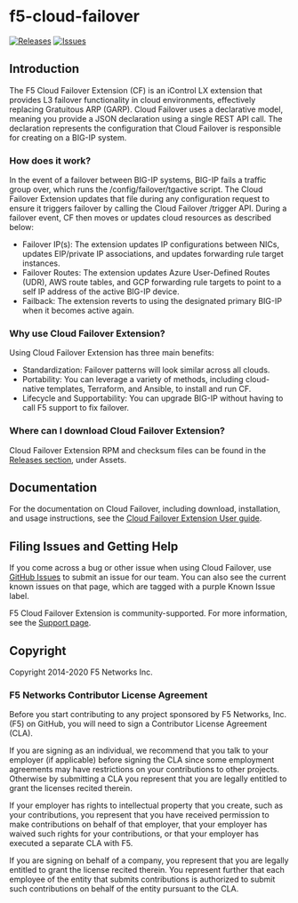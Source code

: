 # f5-cloud-failover
[![Releases](https://img.shields.io/github/release/f5devcentral/f5-cloud-failover-extension.svg)](https://github.com/f5devcentral/f5-cloud-failover-extension/releases)
[![Issues](https://img.shields.io/github/issues/f5devcentral/f5-cloud-failover-extension.svg)](https://github.com/f5devcentral/f5-cloud-failover-extension/issues)

## Introduction

The F5 Cloud Failover Extension (CF) is an iControl LX extension that provides L3 failover functionality in cloud environments, effectively replacing Gratuitous ARP (GARP). Cloud Failover uses a declarative model, meaning you provide a JSON declaration using a single REST API call. The declaration represents the configuration that Cloud Failover is responsible for creating on a BIG-IP system.

### How does it work?

In the event of a failover between BIG-IP systems, BIG-IP fails a traffic group over, which runs the /config/failover/tgactive script. The Cloud Failover Extension updates that file during any configuration request to ensure it triggers failover by calling the Cloud Failover /trigger API. During a failover event, CF then moves or updates cloud resources as described below:

* Failover IP(s): The extension updates IP configurations between NICs, updates EIP/private IP associations, and updates forwarding rule target instances.
* Failover Routes: The extension updates Azure User-Defined Routes (UDR), AWS route tables, and GCP forwarding rule targets to point to a self IP address of the active BIG-IP device.
* Failback: The extension reverts to using the designated primary BIG-IP when it becomes active again.

### Why use Cloud Failover Extension?

Using Cloud Failover Extension has three main benefits:

* Standardization: Failover patterns will look similar across all clouds.
* Portability: You can leverage a variety of methods, including cloud-native templates, Terraform, and Ansible, to install and run CF.
* Lifecycle and Supportability: You can upgrade BIG-IP without having to call F5 support to fix failover.

### Where can I download Cloud Failover Extension?

Cloud Failover Extension RPM and checksum files can be found in the [Releases section](https://github.com/f5devcentral/f5-cloud-failover-extension/releases), under Assets.

## Documentation

For the documentation on Cloud Failover, including download, installation, and usage instructions, see the [Cloud Failover Extension User guide](https://clouddocs.f5.com/products/extensions/f5-cloud-failover/latest/).

## Filing Issues and Getting Help

If you come across a bug or other issue when using Cloud Failover, use [GitHub Issues](https://github.com/f5devcentral/f5-cloud-failover-extension/issues) to submit an issue for our team.  You can also see the current known issues on that page, which are tagged with a purple Known Issue label.  

F5 Cloud Failover Extension is community-supported. For more information, see the [Support page](SUPPORT.md).

## Copyright

Copyright 2014-2020 F5 Networks Inc.

### F5 Networks Contributor License Agreement

Before you start contributing to any project sponsored by F5 Networks, Inc. (F5) on GitHub, you will need to sign a Contributor License Agreement (CLA).  

If you are signing as an individual, we recommend that you talk to your employer (if applicable) before signing the CLA since some employment agreements may have restrictions on your contributions to other projects. Otherwise by submitting a CLA you represent that you are legally entitled to grant the licenses recited therein.  

If your employer has rights to intellectual property that you create, such as your contributions, you represent that you have received permission to make contributions on behalf of that employer, that your employer has waived such rights for your contributions, or that your employer has executed a separate CLA with F5.

If you are signing on behalf of a company, you represent that you are legally entitled to grant the license recited therein. You represent further that each employee of the entity that submits contributions is authorized to submit such contributions on behalf of the entity pursuant to the CLA.
